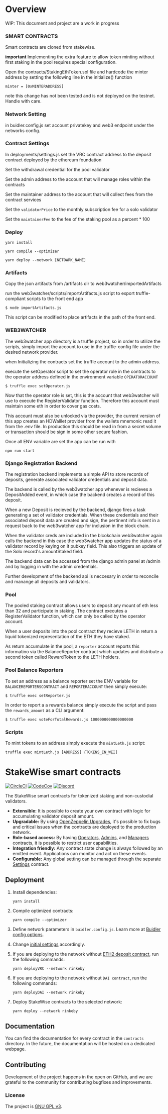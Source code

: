 Overview
================

WIP: This document and project are a work in progress

### SMART CONTRACTS ###

Smart contracts are cloned from stakewise.

**important** Implementing the extra feature to allow token minting without first staking in the pool requires special configuration. 

Open the contracts/StakingEthToken.sol file and hardcode the minter address by setting the following line in the initialize() function

`minter = [0xMINTERADDRESS]`

note this change has not been tested and is not deployed on the testnet. Handle with care. 

### Network Setting ###

in buidler.config.js set account privatekey and web3 endpoint under the networks config.

### Contract Settings ###

In deployments/settings.js set the VRC contract address to the deposit contract deployed by the ethereum foundation

Set the withdrawal credential for the pool validator

Set the admin address to the account that will manage roles within the contracts

Set the maintainer address to the account that will collect fees from the contract services

Set the `validatorPrice` to the monthly subscription fee for a solo validator

Set the `maintainerFee` to the fee of the staking pool as a percent * 100

### Deploy ###

`yarn install`

`yarn compile --optimizer`

`yarn deploy --network [NETOWRK_NAME]`

### Artifacts ###

Copy the json artifacts from /artifacts dir to web3watcher/importedArtifacts

run the web3watcher/scripts/importArtifacts.js script to export truffle-compliant scripts to the front end app

`$ node importArtifacts.js`

This script can be modified to place artifacts in the path of the front end.

### WEB3WATCHER ###

The web3watcher app directory is a truffle project, so in order to utilize the scripts, simply import the account to use in the truffle-config file under the desired network provider.

when Initializing the contracts set the truffle account to the admin address.

execute the setOperator script to set the operator role in the contracts to the operator address defined in the environment variable `OPERATORACCOUNT` 

`$ truffle exec setOperator.js` 

Now that the operator role is set, this is the account that web3watcher will use to execute the RegisterValidator function. Therefore this account must maintain some eth in order to cover gas costs. 

This account must also be unlocked via the provider, the current version of this app creates an HDWalllet provider from the wallets mnemonic read it from the .env file. In production this should be read in from a secret volume or transaction should be sign in some other secure fashion. 

Once all ENV variable are set the app can be run with

`npm run start`

### Django Registration Backend ###

The registration backend implements a simple API to store records of deposits, generate associated validator credentials and deposit data.

The backend is called by the web3watcher app whenever is recieves a DepositAdded event, in which case the backend creates a record of this deposit. 

When a new Deposit is recieved by the backend, django fires a task generating a set of validator credentials. When these credentials and their associated deposit data are created and sign, the pertinent info is sent in a request back to the web3watcher app for inclusion in the block chain. 

When the validator creds are included in the blcokchain web3watcher again calls the backend in this case the web3watcher app updates the status of a validator record by keying on it pubkey field. This also triggers an update of the Solo record's amountStaked field. 

The backend data can be accessed from the django admin panel at /admin and by logging in with the admin credentials.

Further development of the backend api is neccesary in order to reconcile and manange all deposits and validators.

### Pool ###

The pooled staking contract allows users to deposit any mount of eth less than 32 and participate in staking. The contract executes a RegisterValidator function, which can only be called by the operator account. 

When a user deposits into the pool contract they recieve LETH in return a liquid tokenized representation of the ETH they have staked. 

As return accumulate in the pool, a `reporter` account reports this informatino via the BalanceReporter contract which updates and distribute a second token called RewardToken to the LETH holders.

### Pool Balance Reporters ###

To set an address as a balance reporter set the ENV variable for `BALANCEREPORTERSCONTRACT` and `REPORTERACCOUNT` then simply execute:

`$ truffle exec setReporter.js`

In order to report a a rewards balance simply execute the script and pass the `rewards_amount` as a CLI argument:

`$ truffle exec voteForTotalRewards.js 1000000000000000000`

### Scripts ###

To mint tokens to an address simply execute the `mintLeth.js` script:

`truffle exec mintLeth.js [ADDRESS] {TOKENS_IN_WEI]`

# StakeWise smart contracts

[![CircleCI](https://circleci.com/gh/stakewise/contracts.svg?style=svg)](https://circleci.com/gh/stakewise/contracts)
[![CodeCov](https://codecov.io/gh/stakewise/contracts/branch/master/graph/badge.svg)](https://codecov.io/gh/stakewise/contracts)
[![Discord](https://user-images.githubusercontent.com/7288322/34471967-1df7808a-efbb-11e7-9088-ed0b04151291.png)](https://discord.gg/2BSdr2g)

The StakeWise smart contracts for tokenized staking and non-custodial validators.

- **Extensible:** It is possible to create your own contract with logic for accumulating validator deposit amount.
- **Upgradable:** By using [OpenZeppelin Upgrades](https://github.com/OpenZeppelin/openzeppelin-upgrades), it's possible to fix bugs and critical issues when the contracts are deployed to the production network.
- **Role-based access:** By having [Operators](./contracts/access/Operators.sol), [Admins](./contracts/access/Admins.sol), and [Managers](./contracts/access/Managers.sol) contracts, it is possible to restrict user capabilities.
- **Integration friendly:** Any contract state change is always followed by an emitted event. Applications can monitor and act on these events.
- **Configurable:** Any global setting can be managed through the separate [Settings](./contracts/Settings.sol) contract.

## Deployment

1. Install dependencies:

   ```shell script
   yarn install
   ```

2. Compile optimized contracts:

   ```shell script
   yarn compile --optimizer
   ```

3. Define network parameters in `buidler.config.js`. Learn more at [Buidler config options](https://hardhat.org/config/#available-config-options).

4. Change [initial settings](./deployments/settings.js) accordingly.

5. If you are deploying to the network without [ETH2 deposit contract](https://github.com/ethereum/eth2.0-specs/tree/dev/solidity_deposit_contract), run the following commands:

   ```shell script
   yarn deployVRC --network rinkeby
   ```

6. If you are deploying to the network without `DAI contract`, run the following commands:
   ```shell script
   yarn deployDAI --network rinkeby
   ```

7. Deploy StakeWise contracts to the selected network:

   ```shell script
   yarn deploy --network rinkeby
   ```

## Documentation

You can find the documentation for every contract in the `contracts` directory. In the future, the documentation will be hosted on a dedicated webpage.

## Contributing

Development of the project happens in the open on GitHub, and we are grateful to the community for contributing bugfixes and improvements.

### License

The project is [GNU GPL v3](./LICENSE.md).
